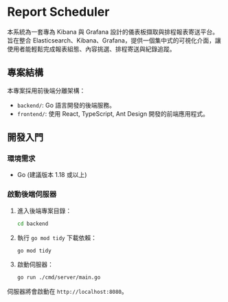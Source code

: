 # Report Scheduler

本系統為一套專為 Kibana 與 Grafana 設計的儀表板擷取與排程報表寄送平台。旨在整合 Elasticsearch、Kibana、Grafana，提供一個集中式的可視化介面，讓使用者能輕鬆完成報表組態、內容挑選、排程寄送與紀錄追蹤。

## 專案結構

本專案採用前後端分離架構：

-   `backend/`: Go 語言開發的後端服務。
-   `frontend/`: 使用 React, TypeScript, Ant Design 開發的前端應用程式。

## 開發入門

### 環境需求

-   Go (建議版本 1.18 或以上)

### 啟動後端伺服器

1.  進入後端專案目錄：
    ```bash
    cd backend
    ```

2.  執行 `go mod tidy` 下載依賴：
    ```bash
    go mod tidy
    ```

3.  啟動伺服器：
    ```bash
    go run ./cmd/server/main.go
    ```

伺服器將會啟動在 `http://localhost:8080`。
